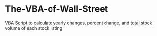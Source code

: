 # The-VBA-of-Wall-Street
VBA Script to calculate yearly changes, percent change, and total stock volume of each stock listing
